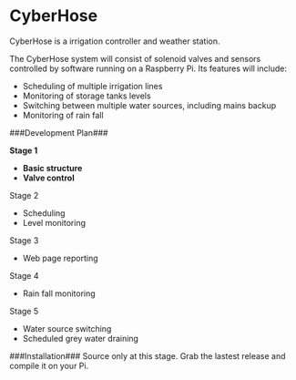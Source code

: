 CyberHose
======

CyberHose is a irrigation controller and weather station.

The CyberHose system will consist of solenoid valves and sensors controlled by software running on a Raspberry Pi. Its features will include:
* Scheduling of multiple irrigation lines
* Monitoring of storage tanks levels
* Switching between multiple water sources, including mains backup
* Monitoring of rain fall

###Development Plan###

**Stage 1**
* **Basic structure**
* **Valve control**

Stage 2
* Scheduling
* Level monitoring

Stage 3
* Web page reporting

Stage 4
* Rain fall monitoring

Stage 5
* Water source switching
* Scheduled grey water draining

###Installation###
Source only at this stage.  Grab the lastest release and compile it on your Pi.
